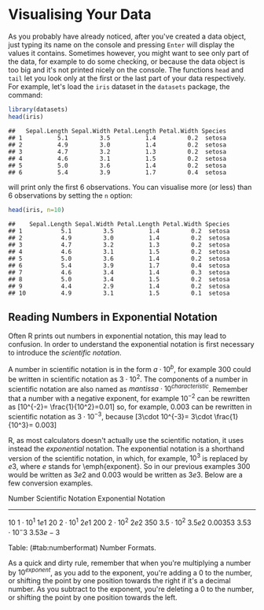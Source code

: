 # Visualising Your Data

As you probably have already noticed, after you've created a data object, just typing its name on the console and pressing `Enter` will display the values it contains. Sometimes however, you might want to see only part of the data, for example to do some checking, or because the data object is too big and it's not printed nicely on the console. The functions `head` and `tail` let you look only at the first or the last part of your data respectively. For example, let's load the `iris` dataset in the `datasets` package, the command:

```r
library(datasets)
head(iris)
```

```
##   Sepal.Length Sepal.Width Petal.Length Petal.Width Species
## 1          5.1         3.5          1.4         0.2  setosa
## 2          4.9         3.0          1.4         0.2  setosa
## 3          4.7         3.2          1.3         0.2  setosa
## 4          4.6         3.1          1.5         0.2  setosa
## 5          5.0         3.6          1.4         0.2  setosa
## 6          5.4         3.9          1.7         0.4  setosa
```
will print only the first 6 observations. You can visualise more (or less) than 6 observations by setting the `n` option:

```r
head(iris, n=10)
```

```
##    Sepal.Length Sepal.Width Petal.Length Petal.Width Species
## 1           5.1         3.5          1.4         0.2  setosa
## 2           4.9         3.0          1.4         0.2  setosa
## 3           4.7         3.2          1.3         0.2  setosa
## 4           4.6         3.1          1.5         0.2  setosa
## 5           5.0         3.6          1.4         0.2  setosa
## 6           5.4         3.9          1.7         0.4  setosa
## 7           4.6         3.4          1.4         0.3  setosa
## 8           5.0         3.4          1.5         0.2  setosa
## 9           4.4         2.9          1.4         0.2  setosa
## 10          4.9         3.1          1.5         0.1  setosa
```

## Reading Numbers in Exponential Notation

Often R prints out numbers in exponential notation, this may lead to confusion. In order to understand the exponential notation is first necessary to introduce the *scientific notation*.

 A number in scientific notation is in the form $a\cdot 10^b$, for example 300 could be written in scientific notation as $3\cdot 10^2$. The components of a number in scientific notation are also named as $mantissa \cdot 10^{characteristic}$. Remember that a number with a negative exponent, for example $10^{-2}$ can be rewritten as
\[10^{-2}= \frac{1}{10^2}=0.01\]
so, for example, $0.003$ can be rewritten in scientific notation as $3\cdot 10^{-3}$, because
\[3\cdot 10^{-3}= 3\cdot \frac{1}{10^3}= 0.003\]

R, as most calculators doesn't actually use the scientific notation, it uses instead the *exponential* notation. The exponential notation is a shorthand version of the scientific notation, in which, for example, $10^3$ is replaced by $e3$, where $e$ stands for \emph{exponent}. So in our previous examples 300 would be written as $3e2$ and 0.003 would be written as $3e3$. Below are a few conversion examples.

Number    Scientific Notation  Exponential Notation
------    -------------------  --------------------
$10$      $1\cdot 10^1$        $1e1$
$20$      $2\cdot 10^1$        $2e1$
$200$     $2\cdot 10^2$        $2e2$
$350$     $3.5\cdot 10^2$      $3.5e2$
$0.00353$ $3.53\cdot 10^-3$    $3.53e-3$

Table: (\#tab:numberformat) Number Formats.

As a quick and dirty rule, remember that when you're multiplying a number by $10^{exponent}$, as you add to the exponent, you're adding a 0 to the number, or shifting the point by one position towards the right if it's a decimal number. As you subtract to the exponent, you're deleting a 0 to the number, or shifting the point by one position towards the left.


